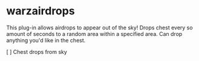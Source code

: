 # warzairdrops

This plug-in allows airdrops to appear out of the sky!
Drops chest every so amount of seconds to a random area within a specified area.
Can drop anything you'd like in the chest.

[ ] Chest drops from sky
